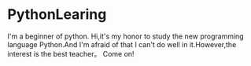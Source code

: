 # PythonLearing
I'm a beginner of python.
Hi,it's my honor to study the new programming language Python.And I'm afraid of that I can't do well in it.However,the interest is the best teacher。
Come on!
